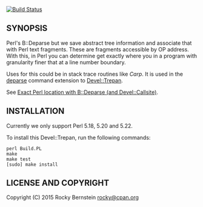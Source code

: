 [![Build Status](https://travis-ci.org/rocky/p5-B-DeparseTree.png)](https://travis-ci.org/rocky/p5-B-DeparseTree)

SYNOPSIS
--------

Perl's B::Deparse but we save abstract tree information and associate
that with Perl text fragments.  These are fragments accessible by OP
address. With this, in Perl you can determine get exactly where you in
a program with granularity finer that at a line number boundary.

Uses for this could be in stack trace routines like _Carp_. It is used
in the [deparse](https://metacpan.org/pod/Devel::Trepan::Deparse)
command extension to
[Devel::Trepan](https://metacpan.org/pod/Devel::Trepan).

See [Exact Perl location with B::Deparse (and Devel::Callsite)](http://blogs.perl.org/users/rockyb/2015/11/exact-perl-location-with-bdeparse-and-develcallsite.html).

INSTALLATION
------------

Currently we only support Perl 5.18, 5.20 and 5.22.

To install this Devel::Trepan, run the following commands:

	perl Build.PL
	make
	make test
	[sudo] make install

LICENSE AND COPYRIGHT
---------------------

Copyright (C) 2015 Rocky Bernstein <rocky@cpan.org>
